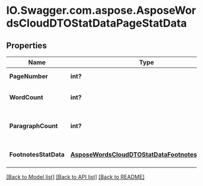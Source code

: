 # IO.Swagger.com.aspose.AsposeWordsCloudDTOStatDataPageStatData
## Properties

Name | Type | Description | Notes
------------ | ------------- | ------------- | -------------
**PageNumber** | **int?** | Page number | [optional] 
**WordCount** | **int?** | Total count of words in the page | [optional] 
**ParagraphCount** | **int?** | Total count of paragraphs in the page | [optional] 
**FootnotesStatData** | [**AsposeWordsCloudDTOStatDataFootnotesStatData**](AsposeWordsCloudDTOStatDataFootnotesStatData.md) | Detailed statistics of footnotes | [optional] 

[[Back to Model list]](../README.md#documentation-for-models) [[Back to API list]](../README.md#documentation-for-api-endpoints) [[Back to README]](../README.md)

